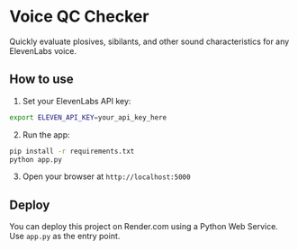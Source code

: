 # Voice QC Checker

Quickly evaluate plosives, sibilants, and other sound characteristics for any ElevenLabs voice.

## How to use

1. Set your ElevenLabs API key:
```bash
export ELEVEN_API_KEY=your_api_key_here
```

2. Run the app:
```bash
pip install -r requirements.txt
python app.py
```

3. Open your browser at `http://localhost:5000`

## Deploy

You can deploy this project on Render.com using a Python Web Service. Use `app.py` as the entry point.